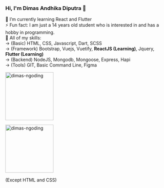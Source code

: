 ### Hi, I'm **Dimas Andhika Diputra** 👋

🌱 I’m currently learning React and Flutter<br/>
⚡ Fun fact: I am just a 14 years old student who is interested in and has a hobby in programming.<br/>
🔭 All of my skills:<br/>
-> (Basic) HTML, CSS, Javascript, Dart, SCSS<br/>
-> (Framework) Bootstrap, Vuejs, Vuetify, **ReactJS (Learning)**, Jquery, **Flutter (Learning)**<br />
-> (Backend) NodeJS, Mongodb, Mongoose, Express, Hapi<br />
-> (Tools) GIT, Basic Command Line, Figma

<p align="center">
  <p>
    <img height="150" align="center" src="https://github-readme-stats.vercel.app/api?username=dimasandhk&show_icons=true&include_all_commits=true&count_private=true&theme=dark" alt="dimas-ngoding" />
  </p>
  <p>
    <img height="150" align="center" src="https://github-readme-stats.vercel.app/api/top-langs/?username=dimasandhk&hide=html,css&layout=compact&show_icons=true&theme=dark&langs_count=10&https://github.com/dimas-ngoding/github-readme-stats" alt="dimas-ngoding" />
  </p>
</p>
(Except HTML and CSS)
